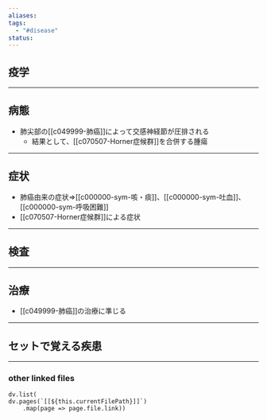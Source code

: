 ```yaml
---
aliases: 
tags:
  - "#disease"
status:
---
```

## 疫学
---
## 病態
- 肺尖部の[[c049999-肺癌]]によって交感神経節が圧排される
	- 結果として、[[c070507-Horner症候群]]を合併する腫瘍
---
## 症状
- 肺癌由来の症状⇒[[c000000-sym-咳・痰]]、[[c000000-sym-吐血]]、[[c000000-sym-呼吸困難]]
- [[c070507-Horner症候群]]による症状
---
## 検査
---
## 治療
- [[c049999-肺癌]]の治療に準じる
---
## セットで覚える疾患
---
### other linked files
```dataviewjs
dv.list(
dv.pages(`[[${this.currentFilePath}]]`)
	.map(page => page.file.link))
```
